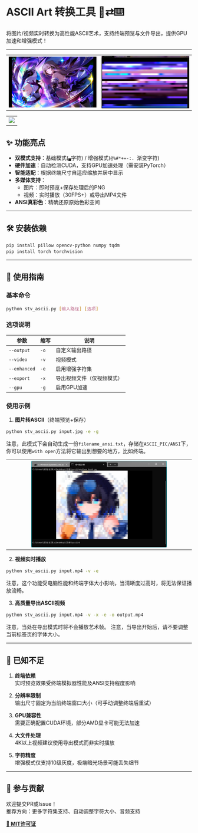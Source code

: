 # ASCII Art 转换工具 🎨⇄⌨️

将图片/视频实时转换为高性能ASCII艺术，支持终端预览与文件导出，提供GPU加速和增强模式！

---
<table>
  <tr>
    <td><img src="demo/herta2_ascii.png" width="100%" /></td>
    <td><img src="demo/details-1.png" width="100%" /></td>
  </tr>
</table>

<table >
  <tr>
    <td align="center"><img src="demo/generating.gif" width="75%" /></td>
  </tr>
</table>

## ✨ 功能亮点

- **双模式支持**：基础模式(`▄`字符) / 增强模式(`@%#*+=-:. `渐变字符)
- **硬件加速**：自动检测CUDA，支持GPU加速处理（需安装PyTorch）
- **智能适配**：根据终端尺寸自适应缩放并居中显示
- **多媒体支持**：
  - 图片：即时预览+保存处理后的PNG
  - 视频：实时播放（30FPS+）或导出MP4文件
- **ANSI真彩色**：精确还原原始色彩空间

---

## 🛠️ 安装依赖

```bash
pip install pillow opencv-python numpy tqdm
pip install torch torchvision
```

---

## 🚀 使用指南

### 基本命令

```bash
python stv_ascii.py [输入路径] [选项]
```

### 选项说明

| 参数  | 缩写  | 说明  |
| --- | --- | --- |
| `--output` | `-o` | 自定义输出路径 |
| `--video` | `-v` | 视频模式 |
| `--enhanced` | `-e` | 启用增强字符集 |
| `--export` | `-x` | 导出视频文件（仅视频模式） |
| `--gpu` | `-g` | 启用GPU加速 |

### 使用示例

1. **图片转ASCII**（终端预览+保存）
  
  ```bash
  python stv_ascii.py input.jpg -e -g
  ```
  注意，此模式下会自动生成一份`filename_ansi.txt`，存储在`ASCII_PIC/ANSI`下，你可以使用`with open`方法将它输出到想要的地方，比如终端。
  <table >
  <tr>
    <td align="center"><img src="demo/ansi_test.png" width="75%" /></td>
  </tr>
</table>
  
2. **视频实时播放**
  
  ```bash
  python stv_ascii.py input.mp4 -v -e
  ```
  注意，这个功能受电脑性能和终端字体大小影响，当清晰度过高时，将无法保证播放流畅。
  
3. **高质量导出ASCII视频**
  
  ```bash
  python stv_ascii.py input.mp4 -v -x -e -o output.mp4
  ```
  注意，当处在导出模式时将不会播放艺术帧。
  注意，当导出开始后，请不要调整当前标签页的字体大小。

---

## 📝 已知不足

1. **终端依赖**  
  实时预览效果受终端模拟器性能及ANSI支持程度影响
  
2. **分辨率限制**  
  输出尺寸固定为当前终端窗口大小（可手动调整终端后重试）
  
3. **GPU兼容性**  
  需要正确配置CUDA环境，部分AMD显卡可能无法加速
  
4. **大文件处理**  
  4K以上视频建议使用导出模式而非实时播放
  
5. **字符精度**  
  增强模式仅支持10级灰度，极端暗光场景可能丢失细节
  

---

## 🤝 参与贡献

欢迎提交PR或Issue！  
推荐方向：更多字符集支持、自动调整字符大小、音频支持

**[📜 MIT许可证](LICENSE)**
